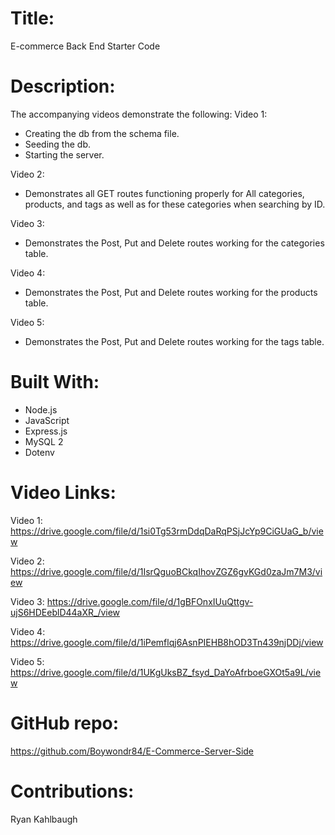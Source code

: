 # Title:
E-commerce Back End Starter Code

# Description:
The accompanying videos demonstrate the following:
Video 1:
- Creating the db from the schema file.
- Seeding the db.
- Starting the server.

Video 2:
- Demonstrates all GET routes functioning properly for All categories, products, and tags as well as for these categories when searching by ID.

Video 3:
- Demonstrates the Post, Put and Delete routes working for the categories table.

Video 4:
- Demonstrates the Post, Put and Delete routes working for the products table.

Video 5:
- Demonstrates the Post, Put and Delete routes working for the tags table.

# Built With:
- Node.js
- JavaScript
- Express.js
- MySQL 2
- Dotenv

# Video Links:
Video 1:
https://drive.google.com/file/d/1si0Tg53rmDdqDaRqPSjJcYp9CiGUaG_b/view

Video 2:
https://drive.google.com/file/d/1IsrQguoBCkqIhovZGZ6gvKGd0zaJm7M3/view

Video 3:
https://drive.google.com/file/d/1gBFOnxIUuQttgv-ujS6HDEeblD44aXR_/view

Video 4:
https://drive.google.com/file/d/1iPemflqj6AsnPIEHB8hOD3Tn439njDDj/view

Video 5:
https://drive.google.com/file/d/1UKgUksBZ_fsyd_DaYoAfrboeGXOt5a9L/view

# GitHub repo:
https://github.com/Boywondr84/E-Commerce-Server-Side

# Contributions:
Ryan Kahlbaugh